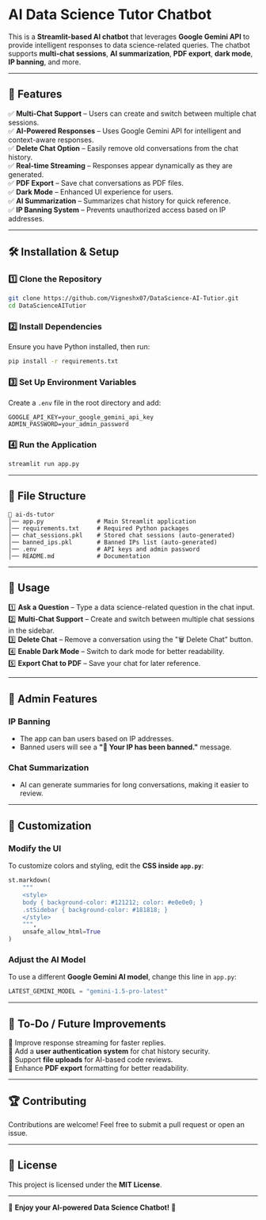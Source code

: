 # AI Data Science Tutor Chatbot  

This is a **Streamlit-based AI chatbot** that leverages **Google Gemini API** to provide intelligent responses to data science-related queries. The chatbot supports **multi-chat sessions**, **AI summarization**, **PDF export**, **dark mode**, **IP banning**, and more.

---

## 🚀 **Features**  
✅ **Multi-Chat Support** – Users can create and switch between multiple chat sessions.  
✅ **AI-Powered Responses** – Uses Google Gemini API for intelligent and context-aware responses.  
✅ **Delete Chat Option** – Easily remove old conversations from the chat history.  
✅ **Real-time Streaming** – Responses appear dynamically as they are generated.  
✅ **PDF Export** – Save chat conversations as PDF files.  
✅ **Dark Mode** – Enhanced UI experience for users.  
✅ **AI Summarization** – Summarizes chat history for quick reference.  
✅ **IP Banning System** – Prevents unauthorized access based on IP addresses.  

---

## 🛠 **Installation & Setup**  

### **1️⃣ Clone the Repository**  
```bash
git clone https://github.com/Vigneshx07/DataScience-AI-Tutior.git
cd DataScienceAITutior
```

### **2️⃣ Install Dependencies**  
Ensure you have Python installed, then run:  
```bash
pip install -r requirements.txt
```

### **3️⃣ Set Up Environment Variables**  
Create a `.env` file in the root directory and add:  
```env
GOOGLE_API_KEY=your_google_gemini_api_key
ADMIN_PASSWORD=your_admin_password
```

### **4️⃣ Run the Application**  
```bash
streamlit run app.py
```

---

## 📂 **File Structure**  

```
📁 ai-ds-tutor
│── app.py               # Main Streamlit application
│── requirements.txt     # Required Python packages
│── chat_sessions.pkl    # Stored chat sessions (auto-generated)
│── banned_ips.pkl       # Banned IPs list (auto-generated)
│── .env                 # API keys and admin password
│── README.md            # Documentation
```

---

## 📜 **Usage**  

1️⃣ **Ask a Question** – Type a data science-related question in the chat input.  
2️⃣ **Multi-Chat Support** – Create and switch between multiple chat sessions in the sidebar.  
3️⃣ **Delete Chat** – Remove a conversation using the "🗑️ Delete Chat" button.  
4️⃣ **Enable Dark Mode** – Switch to dark mode for better readability.  
5️⃣ **Export Chat to PDF** – Save your chat for later reference.  

---

## 🔐 **Admin Features**  

### **IP Banning**  
- The app can ban users based on IP addresses.  
- Banned users will see a **"🚫 Your IP has been banned."** message.  

### **Chat Summarization**  
- AI can generate summaries for long conversations, making it easier to review.  

---

## 🔧 **Customization**  

### **Modify the UI**  
To customize colors and styling, edit the **CSS inside `app.py`**:  
```python
st.markdown(
    """
    <style>
    body { background-color: #121212; color: #e0e0e0; }
    .stSidebar { background-color: #181818; }
    </style>
    """,
    unsafe_allow_html=True
)
```

### **Adjust the AI Model**  
To use a different **Google Gemini AI model**, change this line in `app.py`:  
```python
LATEST_GEMINI_MODEL = "gemini-1.5-pro-latest"
```

---

## 📌 **To-Do / Future Improvements**  
🔹 Improve response streaming for faster replies.  
🔹 Add a **user authentication system** for chat history security.  
🔹 Support **file uploads** for AI-based code reviews.  
🔹 Enhance **PDF export** formatting for better readability.  

---

## 🏆 **Contributing**  
Contributions are welcome! Feel free to submit a pull request or open an issue.  

---

## 📜 **License**  
This project is licensed under the **MIT License**.  

---

🎉 **Enjoy your AI-powered Data Science Chatbot!** 🚀
